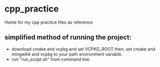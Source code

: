 # cpp_practice

Home for my cpp practice files as reference

## simplified method of running the project:

- download cmake and vcpkg and set VCPKG_ROOT then, set cmake and mingw64 and vcpkg to your path environment variable.
- run "run_script.sh" from command line.
